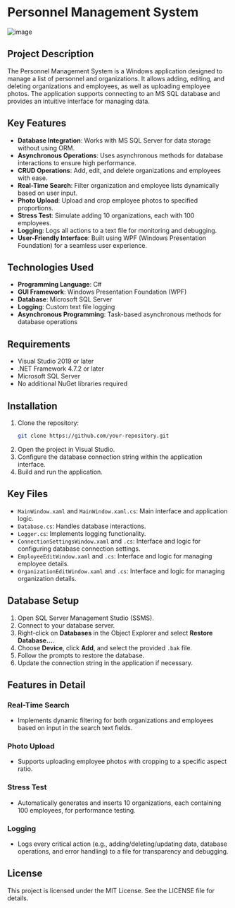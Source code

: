 
# Personnel Management System
![image](https://github.com/user-attachments/assets/1f942007-09b2-4ecf-b174-66dfc5602865)

## Project Description
The Personnel Management System is a Windows application designed to manage a list of personnel and organizations. It allows adding, editing, and deleting organizations and employees, as well as uploading employee photos. The application supports connecting to an MS SQL database and provides an intuitive interface for managing data.

## Key Features
- **Database Integration**: Works with MS SQL Server for data storage without using ORM.
- **Asynchronous Operations**: Uses asynchronous methods for database interactions to ensure high performance.
- **CRUD Operations**: Add, edit, and delete organizations and employees with ease.
- **Real-Time Search**: Filter organization and employee lists dynamically based on user input.
- **Photo Upload**: Upload and crop employee photos to specified proportions.
- **Stress Test**: Simulate adding 10 organizations, each with 100 employees.
- **Logging**: Logs all actions to a text file for monitoring and debugging.
- **User-Friendly Interface**: Built using WPF (Windows Presentation Foundation) for a seamless user experience.

## Technologies Used
- **Programming Language**: C#
- **GUI Framework**: Windows Presentation Foundation (WPF)
- **Database**: Microsoft SQL Server
- **Logging**: Custom text file logging
- **Asynchronous Programming**: Task-based asynchronous methods for database operations

## Requirements
- Visual Studio 2019 or later
- .NET Framework 4.7.2 or later
- Microsoft SQL Server
- No additional NuGet libraries required

## Installation
1. Clone the repository:
   ```bash
   git clone https://github.com/your-repository.git
   ```
2. Open the project in Visual Studio.
3. Configure the database connection string within the application interface.
4. Build and run the application.

## Key Files
- `MainWindow.xaml` and `MainWindow.xaml.cs`: Main interface and application logic.
- `Database.cs`: Handles database interactions.
- `Logger.cs`: Implements logging functionality.
- `ConnectionSettingsWindow.xaml` and `.cs`: Interface and logic for configuring database connection settings.
- `EmployeeEditWindow.xaml` and `.cs`: Interface and logic for managing employee details.
- `OrganizationEditWindow.xaml` and `.cs`: Interface and logic for managing organization details.

## Database Setup
1. Open SQL Server Management Studio (SSMS).
2. Connect to your database server.
3. Right-click on **Databases** in the Object Explorer and select **Restore Database...**.
4. Choose **Device**, click **Add**, and select the provided `.bak` file.
5. Follow the prompts to restore the database.
6. Update the connection string in the application if necessary.

## Features in Detail
### Real-Time Search
- Implements dynamic filtering for both organizations and employees based on input in the search text fields.

### Photo Upload
- Supports uploading employee photos with cropping to a specific aspect ratio.

### Stress Test
- Automatically generates and inserts 10 organizations, each containing 100 employees, for performance testing.

### Logging
- Logs every critical action (e.g., adding/deleting/updating data, database operations, and error handling) to a file for transparency and debugging.

## License
This project is licensed under the MIT License. See the LICENSE file for details.
